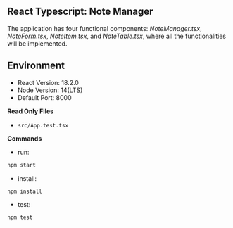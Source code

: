 ## React Typescript: Note Manager

The application has four functional components: _NoteManager.tsx_, _NoteForm.tsx_, _NoteItem.tsx_, and _NoteTable.tsx_, where all the functionalities will be implemented.


## Environment

- React Version: 18.2.0
- Node Version: 14(LTS)
- Default Port: 8000


**Read Only Files**
- `src/App.test.tsx`


**Commands**
- run: 
```bash
npm start
```
- install: 
```bash
npm install
```
- test: 
```bash
npm test
```


